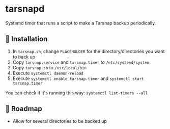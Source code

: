 # tarsnapd

Systemd timer that runs a script to make a Tarsnap backup periodically. 

## 🔌 Installation

1. In `tarsnap.sh`, change `PLACEHOLDER` for the directory/directories you want to back up
2. Copy `tarsnap.service` and `tarsnap.timer` to `/etc/systemd/system`
3. Copy `tarsnap.sh` to `/usr/local/bin`
4. Execute `systemctl daemon-reload`
5. Execute `systemctl enable tarsnap.timer` and `systemctl start tarsnap.timer`

You can check if it's running this way: `systemctl list-timers --all`

## 🧭 Roadmap
* Allow for several directories to be backed up